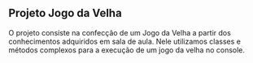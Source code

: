 ## Projeto Jogo da Velha

O projeto consiste na confecção de um Jogo da Velha a partir dos conhecimentos adquiridos em sala de aula. Nele utilizamos classes e métodos complexos para a execução de um jogo da velha no console.
